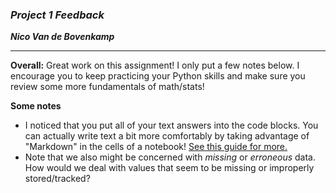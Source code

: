### ***Project 1 Feedback***

***Nico Van de Bovenkamp***

***

**Overall:**
Great work on this assignment! I only put a few notes below. I encourage you to keep practicing your Python skills and make sure you review some more fundamentals of math/stats!

**Some notes**  
* I noticed that you put all of your text answers into the code blocks. You can actually write text a bit more comfortably by taking advantage of "Markdown" in the cells of a notebook! [See this guide for more.](https://www.datacamp.com/community/tutorials/tutorial-jupyter-notebook)
* Note that we also might be concerned with _missing_ or _erroneous_ data. How would we deal with values that seem to be missing or improperly stored/tracked?

